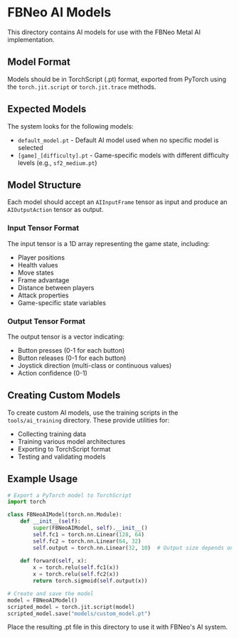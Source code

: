 # FBNeo AI Models

This directory contains AI models for use with the FBNeo Metal AI implementation.

## Model Format

Models should be in TorchScript (.pt) format, exported from PyTorch using the `torch.jit.script` or `torch.jit.trace` methods.

## Expected Models

The system looks for the following models:

- `default_model.pt` - Default AI model used when no specific model is selected
- `[game]_[difficulty].pt` - Game-specific models with different difficulty levels (e.g., `sf2_medium.pt`)

## Model Structure

Each model should accept an `AIInputFrame` tensor as input and produce an `AIOutputAction` tensor as output.

### Input Tensor Format

The input tensor is a 1D array representing the game state, including:
- Player positions
- Health values
- Move states
- Frame advantage
- Distance between players
- Attack properties
- Game-specific state variables

### Output Tensor Format

The output tensor is a vector indicating:
- Button presses (0-1 for each button)
- Button releases (0-1 for each button)
- Joystick direction (multi-class or continuous values)
- Action confidence (0-1)

## Creating Custom Models

To create custom AI models, use the training scripts in the `tools/ai_training` directory. These provide utilities for:
- Collecting training data
- Training various model architectures
- Exporting to TorchScript format
- Testing and validating models

## Example Usage

```python
# Export a PyTorch model to TorchScript
import torch

class FBNeoAIModel(torch.nn.Module):
    def __init__(self):
        super(FBNeoAIModel, self).__init__()
        self.fc1 = torch.nn.Linear(128, 64)
        self.fc2 = torch.nn.Linear(64, 32)
        self.output = torch.nn.Linear(32, 10)  # Output size depends on action space
        
    def forward(self, x):
        x = torch.relu(self.fc1(x))
        x = torch.relu(self.fc2(x))
        return torch.sigmoid(self.output(x))

# Create and save the model
model = FBNeoAIModel()
scripted_model = torch.jit.script(model)
scripted_model.save("models/custom_model.pt")
```

Place the resulting .pt file in this directory to use it with FBNeo's AI system. 